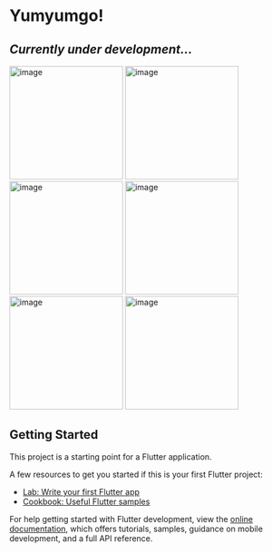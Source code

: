# Yumyumgo!

## *Currently under development...*

<img width="200" alt="image" src="https://github.com/LeyPopuli/yumyumgo/assets/118773922/c579f4e4-cb4f-4427-8181-7ac01cf58085">

<img width="200" alt="image" src="https://github.com/LeyPopuli/yumyumgo/assets/118773922/80b3b12a-d1fd-490a-ae53-42fcdb9fdab0">

<img width="200" alt="image" src="https://github.com/LeyPopuli/yumyumgo/assets/118773922/55434494-742c-4ef0-8934-13719b962a28">

<img width="200" alt="image" src="https://github.com/LeyPopuli/yumyumgo/assets/118773922/3a057149-16b8-4b88-8f1f-9d6f926e8dec">

<img width="200" alt="image" src="https://github.com/LeyPopuli/yumyumgo/assets/118773922/ec2fe0ff-5dd5-49d0-8ad7-cdb41bd729eb">

<img width="200" alt="image" src="https://github.com/LeyPopuli/yumyumgo/assets/118773922/0580c1d9-019d-4ef1-9eea-d1b5de99dfcd">

## Getting Started

This project is a starting point for a Flutter application.

A few resources to get you started if this is your first Flutter project:

- [Lab: Write your first Flutter app](https://docs.flutter.dev/get-started/codelab)
- [Cookbook: Useful Flutter samples](https://docs.flutter.dev/cookbook)

For help getting started with Flutter development, view the
[online documentation](https://docs.flutter.dev/), which offers tutorials,
samples, guidance on mobile development, and a full API reference.
